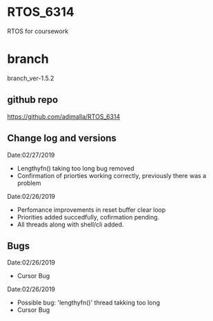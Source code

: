 # RTOS_6314   
RTOS for coursework

# branch 
branch_ver-1.5.2

## github repo
https://github.com/adimalla/RTOS_6314

## Change log and versions 
Date:02/27/2019
* Lengthyfn() taking too long bug removed
* Confirmation of priorties working correctly, previously there was a problem

Date:02/26/2019
* Perfomance improvements in reset buffer clear loop
* Priorities added succedfully, cofirmation pending.
* All threads along with shell/cli added.

## Bugs
Date:02/26/2019
* Cursor Bug

Date:02/26/2019
* Possible bug: 'lengthyfn()' thread takking too long
* Cursor Bug



